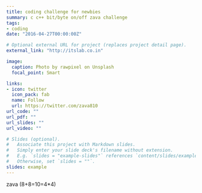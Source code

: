 ```yaml
---
title: coding challenge for newbies
summary: c c++ bit/byte on/off zava challenge
tags:
- coding
date: "2016-04-27T00:00:00Z"

# Optional external URL for project (replaces project detail page).
external_link: "http://itslab.co.in"

image:
  caption: Photo by rawpixel on Unsplash
  focal_point: Smart

links:
- icon: twitter
  icon_pack: fab
  name: Follow
  url: https://twitter.com/zava810
url_code: ""
url_pdf: ""
url_slides: ""
url_video: ""

# Slides (optional).
#   Associate this project with Markdown slides.
#   Simply enter your slide deck's filename without extension.
#   E.g. `slides = "example-slides"` references `content/slides/example-slides.md`.
#   Otherwise, set `slides = ""`.
slides: example
---
```


zava (8+8=10=4*4)